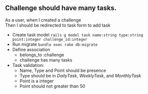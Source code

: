 ## Challenge should have many tasks.  
As a user, when I created a challenge  
Then I should be redirected to task form to add task

- Create task model `rails g model task name:string type:string point:integer challenge_id:integer`
- Run migrate `bundle exec rake db:migrate`
- Define association
    + belongs_to :challenge
    + challenge has many tasks
- Task validation:
    + Name, Type and Point should be presence
    + Type should be in *DailyTask*, *WeeklyTask*, and *MonthlyTask*
    + Point is a integer
    + Point should not greater than 50

